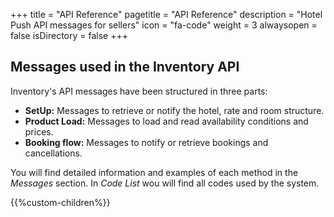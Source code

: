 +++
title = "API Reference"
pagetitle = "API Reference"
description = "Hotel Push API messages for sellers"
icon = "fa-code" 
weight = 3
alwaysopen = false
isDirectory = false
+++

## Messages used in the Inventory API

Inventory's API messages have been structured in three parts:

* **SetUp:** Messages to retrieve or notify the hotel, rate and room structure.
* **Product Load:** Messages to load and read availability conditions and prices.
* **Booking flow:** Messages to notify or retrieve bookings and cancellations.

You will find detailed information and examples of each method in the *Messages* section. In *Code List* wou will find all codes used by the system.



{{%custom-children%}}
